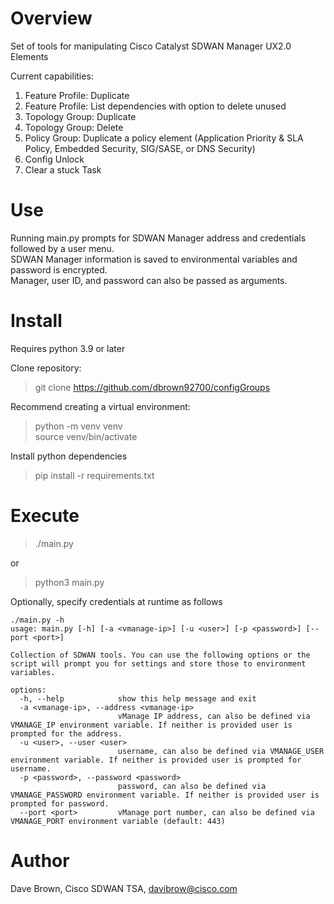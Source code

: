 # Overview
Set of tools for manipulating Cisco Catalyst SDWAN Manager UX2.0 Elements

Current capabilities:


1. Feature Profile: Duplicate
2. Feature Profile: List dependencies with option to delete unused
3. Topology Group: Duplicate
4. Topology Group: Delete
5. Policy Group: Duplicate a policy element (Application Priority & SLA Policy,
                 Embedded Security, SIG/SASE, or DNS Security)
6. Config Unlock
7. Clear a stuck Task

# Use

Running main.py prompts for SDWAN Manager address and credentials followed by a user menu. \
SDWAN Manager information is saved to environmental variables and password is encrypted. \
Manager, user ID, and password can also be passed as arguments.

# Install
Requires python 3.9 or later

Clone repository:
> git clone https://github.com/dbrown92700/configGroups

Recommend creating a virtual environment:
> python -m venv venv \
> source venv/bin/activate

Install python dependencies
> pip install -r requirements.txt

# Execute
> ./main.py

or

> python3 main.py

Optionally, specify credentials at runtime as follows

~~~
./main.py -h
usage: main.py [-h] [-a <vmanage-ip>] [-u <user>] [-p <password>] [--port <port>]

Collection of SDWAN tools. You can use the following options or the script will prompt you for settings and store those to environment variables.

options:
  -h, --help            show this help message and exit
  -a <vmanage-ip>, --address <vmanage-ip>
                        vManage IP address, can also be defined via VMANAGE_IP environment variable. If neither is provided user is prompted for the address.
  -u <user>, --user <user>
                        username, can also be defined via VMANAGE_USER environment variable. If neither is provided user is prompted for username.
  -p <password>, --password <password>
                        password, can also be defined via VMANAGE_PASSWORD environment variable. If neither is provided user is prompted for password.
  --port <port>         vManage port number, can also be defined via VMANAGE_PORT environment variable (default: 443)
~~~


# Author
Dave Brown, Cisco SDWAN TSA, davibrow@cisco.com


